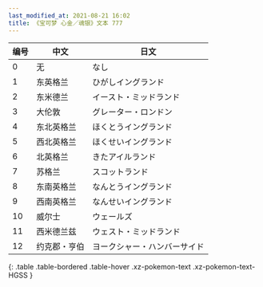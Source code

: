 ```yaml
---
last_modified_at: 2021-08-21 16:02
title: 《宝可梦 心金／魂银》文本 777
---
```

| 编号 | 中文 | 日文 |
| ---- | ---- | ---- |
| 0 | 无 | なし |
| 1 | 东英格兰 | ひがしイングランド |
| 2 | 东米德兰 | イースト・ミッドランド |
| 3 | 大伦敦 | グレーター・ロンドン |
| 4 | 东北英格兰 | ほくとうイングランド |
| 5 | 西北英格兰 | ほくせいイングランド |
| 6 | 北英格兰 | きたアイルランド |
| 7 | 苏格兰 | スコットランド |
| 8 | 东南英格兰 | なんとうイングランド |
| 9 | 西南英格兰 | なんせいイングランド |
| 10 | 威尔士 | ウェールズ |
| 11 | 西米德兰兹 | ウェスト・ミッドランド |
| 12 | 约克郡・亨伯 | ヨークシャー・ハンバーサイド |
{: .table .table-bordered .table-hover .xz-pokemon-text .xz-pokemon-text-HGSS }